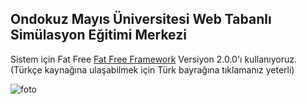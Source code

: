 ## Ondokuz Mayıs Üniversitesi Web Tabanlı Simülasyon Eğitimi Merkezi

Sistem için Fat Free [Fat Free Framework](http://fatfree.sourceforge.net/) Versiyon 2.0.0'ı
kullanıyoruz. (Türkçe kaynağına ulaşabilmek için Türk bayrağına tıklamanız yeterli)

![foto](https://github.com/emineker/sim/raw/master/asset/img/503.jpg)

